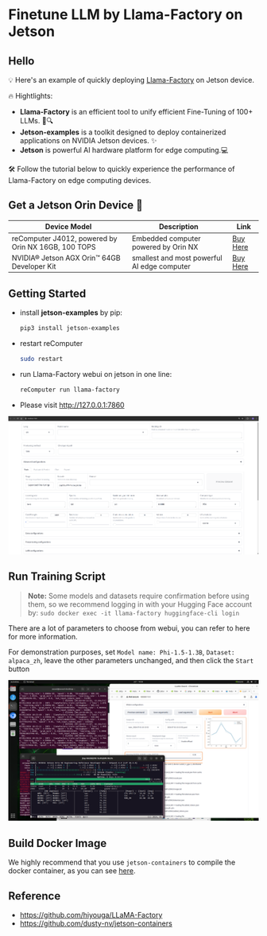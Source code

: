 # Finetune LLM by Llama-Factory on Jetson


## Hello

💡 Here's an example of quickly deploying [Llama-Factory](https://github.com/hiyouga/LLaMA-Factory) on Jetson device.

🔥 Hightlights:
- **Llama-Factory** is an efficient tool to unify efficient Fine-Tuning of 100+ LLMs. 🚀🔍
- **Jetson-examples** is a toolkit designed to deploy containerized applications on NVIDIA Jetson devices. ✨
- **Jetson** is powerful AI hardware platform for edge computing.💻

🛠️ Follow the tutorial below to quickly experience the performance of Llama-Factory on edge computing devices.

<!-- <div align="center">
  <img alt="yolov10" width="1200px" src="./assets/llama-factory-Jetson.png">
</div> -->

## Get a Jetson Orin Device 🛒
| Device Model | Description | Link |
|--------------|-------------|------|
| reComputer J4012, powered by Orin NX 16GB, 100 TOPS | Embedded computer powered by Orin NX | [Buy Here](https://www.seeedstudio.com/reComputer-J4012-p-5586.html) |
| NVIDIA® Jetson AGX Orin™ 64GB Developer Kit | smallest and most powerful AI edge computer | [Buy Here](https://www.seeedstudio.com/NVIDIArJetson-AGX-Orintm-64GB-Developer-Kit-p-5641.html) |

## Getting Started

- install **jetson-examples** by pip:
    ```sh
    pip3 install jetson-examples
    ```
- restart reComputer 
    ```sh
    sudo restart
    ```
- run Llama-Factory webui on jetson in one line:
    ```sh
    reComputer run llama-factory
    ```
- Please visit http://127.0.0.1:7860

<div align="center">
  <img alt="yolov10" width="1200px" src="./assets/webui.png">
</div>



## Run Training Script 

> **Note:** Some models and datasets require confirmation before using them, so we recommend logging in with your Hugging Face account by: 
> `sudo docker exec -it llama-factory huggingface-cli login`

There are a lot of parameters to choose from webui, you can refer to here for more information.

For demonstration purposes, set `Model name: Phi-1.5-1.3B`, `Dataset: alpaca_zh`, leave the other parameters unchanged, and then click the `Start` button

<div align="center">
  <img alt="yolov10" width="1200px" src="./assets/llama-factory-Jetson.png">
</div>


## Build Docker Image
We highly recommend that you use `jetson-containers` to compile the docker container, as you can see [here](https://github.com/dusty-nv/jetson-containers/pull/566).

## Reference
- https://github.com/hiyouga/LLaMA-Factory
- https://github.com/dusty-nv/jetson-containers

